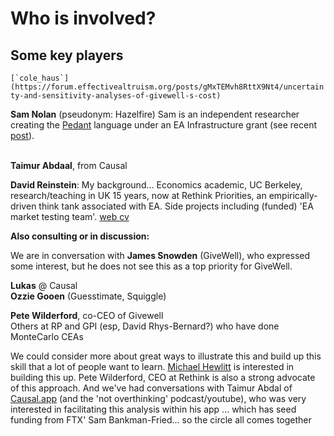 # Who is involved?

## Some key players

``[`cole_haus`](https://forum.effectivealtruism.org/posts/gMxTEMvh8RttX9Nt4/uncertainty-and-sensitivity-analyses-of-givewell-s-cost)``

**Sam Nolan** (pseudonym: Hazelfire) Sam is an independent researcher creating the [Pedant](https://hazelfire.github.io/pedant/#/) language under an EA Infrastructure grant (see recent [post](https://forum.effectivealtruism.org/posts/xue4yQ5rn6iDsHdmM/pedant-a-type-checker-for-cost-effectiveness-analysis)).

\
**Taimur Abdaal**, from Causal&#x20;

**David Reinstein**: My background... Economics academic, UC Berkeley, research/teaching in UK 15 years, now at Rethink Priorities, an empirically-driven think tank associated with EA. Side projects including (funded) 'EA market testing team'. [web cv](https://daaronr.github.io/markdown-cv/)



**Also consulting or in discussion:**&#x20;

We are in conversation with **James Snowden** (GiveWell), who expressed some interest, but he does not see this as a top priority for GiveWell.

**Lukas** @ Causal\
**Ozzie Gooen** (Guesstimate, Squiggle)

**Pete Wilderford**, co-CEO of Givewell\
Others at RP and GPI (esp, David Rhys-Bernard?) who have done MonteCarlo CEAs



We could consider more about great ways to illustrate this and build up this skill that a lot of people want to learn. [Michael Hewlitt](https://cea.app.swapcard.com/event/eagxboston/person/RXZlbnRQZW9wbGVfMTM5NDcxNTE=) is interested in building this up. Pete Wilderford,  CEO at Rethink is also a strong advocate of this approach. And we've had conversations with Taimur Abdal of [Causal.app](https://causal.app/) (and the 'not overthinking' podcast/youtube), who was very interested in facilitating this analysis within his app ... which has seed funding from FTX' Sam Bankman-Fried... so the circle all comes together&#x20;

